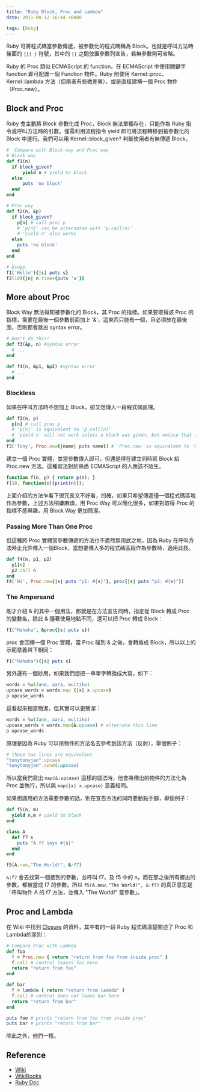 ```yaml
---
title: "Ruby Block, Proc and Lambda"
date: 2011-08-12 16:44 +0800

tags: [Ruby]
---
```


Ruby 可將程式碼當參數傳遞，被參數化的程式碼稱為 Block。也就是呼叫方法時後面的 `{|| }`  符號，其中的 `||` 之間放置參數列宣告，若無參數則可省略。

Ruby 的 Proc 類似 ECMAScript 的 function。在 ECMAScript 中使用關鍵字 function 即可配置一個 Function 物件。Ruby 則使用 Kernel::proc、Kernel::lambda 方法（但兩者有些微差異），或是直接建構一個 Proc 物件（Proc.new）。

## Block and Proc

Ruby 會主動將 Block 參數化成 Proc，Block 無法單獨存在，只能作為 Ruby 指令或呼叫方法時的引數。僅需利用流程指令 yield 即可將流程轉移到被參數化的 Block 中運行。我們可以用 Kernel::block_given? 判斷使用者有無傳遞 Block。

<!-- more -->

```ruby
#  Compare with Block way and Proc way
# Block way
def f1(n)
  if block_given?
      yield n # yield to black
  else
      puts 'no block'
  end
end

# Proc way
def f2(n, &p)
  if block_given?
    p[n] # call proc p
    # 'p[n]' can be alternated with 'p.call(n)'
    # 'yield n' also works
  else
    puts 'no block'
  end
end

# Usage
f1('Hello'){|s| puts s}
f2(10){|n| n.times{puts 'a'}}
```

## More about Proc
Block Way 無法得知被參數化的 Block，其 Proc 的指標。如果要取得該 Proc 的指標，需要在最後一個參數前面加上 ’&’，這東西只能有一個，且必須放在最後面，否則都會跳出 syntax error。

```ruby
# Don't do this!
def f3(&p, n) #syntax error
  # ...
end

def f4(n, &p1, &p2) #syntax error
  # ...
end
```

### Blockless
如果在呼叫方法時不想加上 Block，卻又想傳入一段程式碼區塊。

```ruby
def f3(n, p)
  p[n] # call proc p
  # 'p[n]' is equivalent to 'p.call(n)'
  # 'yield n' will not work unless a block was given, but notice that the block has nothing to do with parameter 'p'
end
f3('Tony', Proc.new{|name| puts name}) # 'Proc.new' is equivalent to 'Kernel::proc'
```

建立一個 Proc 實體，並當參數傳入即可，但還是得在建立同時寫 Block 給 Proc.new 方法。這種寫法對於熟悉 ECMAScript 的人應該不陌生。

```js
function f(n, p) { return p(n); }
f(10, function(n){print(n)});
```

上面介紹的方法乍看下很冗長又不好看，的確，如果只希望傳遞僅一個程式碼區塊作為參數，上述方法稍嫌麻煩，用 Proc Way 可以簡化很多，如果對取得 Proc 的指標不感興趣，用 Block Way 更加簡潔。

### Passing More Than One Proc

但這種將 Proc 實體當參數傳遞的方法也不盡然無用武之地，因為 Ruby 在呼叫方法時止允許傳入一個Block，當想要傳入多的程式碼區段作為參數時，適用此技。

```ruby
def f4(n, p1, p2)
  p1[n]
  p2.call n
end
f4('Hi', Proc.new{|s| puts "p1: #{s}"}, proc{|s| puts "p2: #{s}"})
```

### The Ampersand
剛才介紹 & 的其中一個用法，那就是在方法宣告同時，指定從 Block 轉成 Proc 的變數名，除此 & 隨著使用地點不同，還可以把 Proc 轉成 Block：

```ruby
f1("Hahaha", &proc{|s| puts s})
```

proc 會回傳一個 Proc 實體，當 Proc 碰到 & 之後，會轉換成 Block，所以以上的示範意義與下相同：

```ruby
f1("Hahaha"){|s| puts s}
```

另外還有一個妙用，如果我們想把一串單字轉換成大寫，如下：

```ruby
words = %w(Jane, aara, multiko)
upcase_words = words.map {|x| x.upcase}
p upcase_words
```

這看起來相當簡潔，但其實可以更簡潔：

```ruby
words = %w(Jane, aara, multiko)
upcase_words = words.map(&:upcase) # alternate this line
p upcase_words
```

原理是因為 Ruby 可以用物件的方法名去參考到該方法（反射），舉個例子：

```ruby
# those two lines are equivalent
"tonytonyjan".upcase
"tonytonyjan".send(:upcase)
```

所以當我們寫出 `map(&:upcase)` 這樣的語法時，他會將傳出的物件的方法化為 Proc 並執行，所以與 `map{|x| x.upcase}` 意義相同。

如果想調用的方法需要參數的話，則在宣告方法的同時要動點手腳，舉個例子：

```ruby
def f5(n, m)
  yield n,m # yield to black
end

class A
  def f7 s
    puts "A.f7 says #{s}"
  end
end

f5(A.new,"The World!", &:f7)
```

`&:f7` 會去找第一個接到的參數，並呼叫 f7，及 f5 中的 n，而在那之後所有擲出的參數，都被當成 f7 的參數。所以 `f5(A.new,"The World!", &:f7)` 的真正意思是「呼叫物件 A 的 f7 方法，並傳入 "The World!" 當參數」。

## Proc and Lambda

在 Wiki 中找到 [Closure] 的資料，其中有的一段 Ruby 程式碼清楚闡述了 Proc 和 Lambda的差別：

```ruby
# Compare Proc with Lambda
def foo
  f = Proc.new { return "return from foo from inside proc" }
  f.call # control leaves foo here
  return "return from foo"
end

def bar
  f = lambda { return "return from lambda" }
  f.call # control does not leave bar here
  return "return from bar"
end

puts foo # prints "return from foo from inside proc"
puts bar # prints "return from bar"
```

除此之外，他們一樣。

## Reference

* [Wiki][Closure]
* [WikiBooks]
* [Ruby Doc]

[Closure]: http://en.wikipedia.org/wiki/Closure_(computer_science)
[WikiBooks]: http://www.google.com/url?q=http%3A%2F%2Fzh.wikibooks.org%2Fwiki%2FRuby_Programming%2FSyntax%2FMethod_Calls&sa=D&sntz=1&usg=AFQjCNFXj4QvZXjDZVQIPhrl99JDBPCmKQ
[Ruby Doc]: http://www.google.com/url?q=http%3A%2F%2Fzh.wikibooks.org%2Fwiki%2FRuby_Programming%2FSyntax%2FMethod_Calls&sa=D&sntz=1&usg=AFQjCNFXj4QvZXjDZVQIPhrl99JDBPCmKQ
